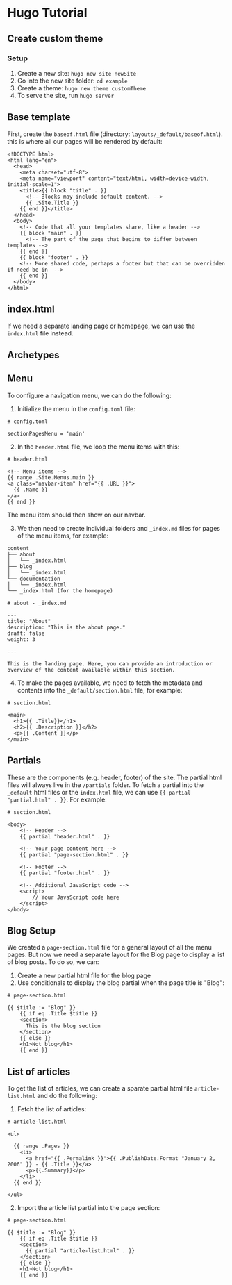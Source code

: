 # Hugo Tutorial

## Create custom theme

### Setup 
1. Create a new site: `hugo new site newSite`
2. Go into the new site folder: `cd example`
3. Create a theme: `hugo new theme customTheme`
4. To serve the site, run `hugo server`

## Base template
First, create the `baseof.html` file (directory: `layouts/_default/baseof.html`). this is where all our pages will be rendered by default:
```
<!DOCTYPE html>
<html lang="en">
  <head>
    <meta charset="utf-8">
    <meta name="viewport" content="text/html, width=device-width, initial-scale=1">
    <title>{{ block "title" . }}
      <!-- Blocks may include default content. -->
      {{ .Site.Title }}
    {{ end }}</title>
  </head>
  <body>
    <!-- Code that all your templates share, like a header -->
    {{ block "main" . }}
      <!-- The part of the page that begins to differ between templates -->
    {{ end }}
    {{ block "footer" . }}
    <!-- More shared code, perhaps a footer but that can be overridden if need be in  -->
    {{ end }}
  </body>
</html>
```

## index.html
If we need a separate landing page or homepage, we can use the `index.html` file instead.

## Archetypes


## Menu
To configure a navigation menu, we can do the following:
1. Initialize the menu in the `config.toml` file:
```
# config.toml

sectionPagesMenu = 'main'
```

2. In the `header.html` file, we loop the menu items with this:
```
# header.html

<!-- Menu items -->
{{ range .Site.Menus.main }}
<a class="navbar-item" href="{{ .URL }}">
  {{ .Name }}
</a>
{{ end }}
```
The menu item should then show on our navbar.

3. We then need to create individual folders and `_index.md` files for pages of the menu items, for example:
```
content
├── about
│   └── _index.html
├── blog
│   └── _index.html
└── documentation
│   └── _index.html
└── _index.html (for the homepage)
```
```
# about - _index.md

---
title: "About"
description: "This is the about page."
draft: false
weight: 3

---

This is the landing page. Here, you can provide an introduction or overview of the content available within this section.
```
4. To make the pages available, we need to fetch the metadata and contents into the `_default/section.html` file, for example:
```
# section.html

<main>
  <h1>{{ .Title}}</h1>
  <h2>{{ .Description }}</h2>
  <p>{{ .Content }}</p>
</main>
```


## Partials
These are the components (e.g. header, footer) of the site. 
The partial html files will always live in the `/partials` folder.
To fetch a partial into the `_default` html files or the `index.html` file, we can use `{{ partial "partial.html" . }}`.
For example:
```
# section.html

<body>
    <!-- Header -->
    {{ partial "header.html" . }}
    
    <!-- Your page content here -->
    {{ partial "page-section.html" . }}

    <!-- Footer -->
    {{ partial "footer.html" . }}

    <!-- Additional JavaScript code -->
    <script>
        // Your JavaScript code here
    </script>
</body>

```

## Blog Setup
We created a `page-section.html` file for a general layout of all the menu pages.
But now we need a separate layout for the Blog page to display a list of blog posts.
To do so, we can:
1. Create a new partial html file for the blog page
2. Use conditionals to display the blog partial when the page title is "Blog":
```
# page-section.html

{{ $title := "Blog" }}
    {{ if eq .Title $title }}
    <section>
      This is the blog section
    </section>
    {{ else }}
    <h1>Not blog</h1>
    {{ end }}
```

## List of articles
To get the list of articles, we can create a sparate partial html file `article-list.html` and do the following:
1. Fetch the list of articles:
```
# article-list.html

<ul>

  {{ range .Pages }}
    <li>
      <a href="{{ .Permalink }}">{{ .PublishDate.Format "January 2, 2006" }} - {{ .Title }}</a>
      <p>{{.Summary}}</p>
    </li>
  {{ end }}

</ul>
```

2. Import the article list partial into the page section:
```
# page-section.html

{{ $title := "Blog" }}
    {{ if eq .Title $title }}
    <section>
      {{ partial "article-list.html" . }}
    </section>
    {{ else }}
    <h1>Not blog</h1>
    {{ end }}
```



